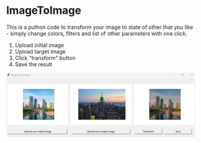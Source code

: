 # ImageToImage
This is a puthon code to transform your image to state of other that you like - simply change colors, filters and list of other parameters with one click.

1. Upload initial image
2. Upload target image
3. Click "transform" button
4. Save the result

![](showcase.png)
